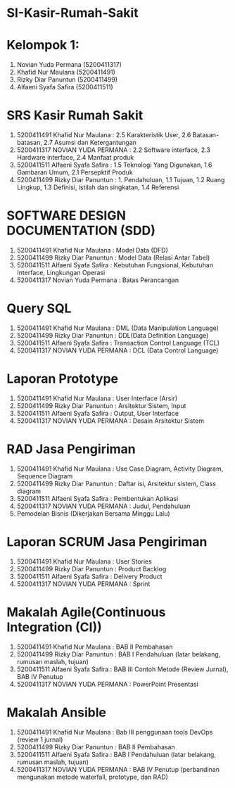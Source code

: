 # SI-Kasir-Rumah-Sakit
# Kelompok 1:
  1. Novian Yuda Permana (5200411317) 
  2. Khafid Nur Maulana (5200411491) 
  3. Rizky Diar Panuntun (5200411499) 
  4. Alfaeni Syafa Safira (5200411511)
# SRS Kasir Rumah Sakit
1. 5200411491 Khafid Nur Maulana : 2.5 Karakteristik User, 2.6 Batasan-batasan, 2.7 Asumsi dan Ketergantungan
2. 5200411317 NOVIAN YUDA PERMANA : 2.2 Software interface, 2.3 Hardware interface, 2.4 Manfaat produk
3. 5200411511 Alfaeni Syafa Safira : 1.5 Teknologi Yang Digunakan, 1.6 Gambaran Umum, 2.1 Persepktif Produk
4. 5200411499 Rizky Diar Panuntun : 1. Pendahuluan, 1.1 Tujuan, 1.2 Ruang Lingkup, 1.3 Definisi, istilah dan singkatan, 1.4 Referensi
# SOFTWARE DESIGN DOCUMENTATION (SDD)
1. 5200411491 Khafid Nur Maulana : Model Data (DFD)
2. 5200411499 Rizky Diar Panuntun : Model Data (Relasi Antar Tabel)
3. 5200411511 Alfaeni Syafa Safira : Kebutuhan Fungsional, Kebutuhan Interface, Lingkungan Operasi
4. 5200411317 Novian Yuda Permana : Batas Perancangan
# Query SQL
1. 5200411491 Khafid Nur Maulana : DML (Data Manipulation Language)
2. 5200411499 Rizky Diar Panuntun : DDL(Data Definition Language)
3. 5200411511 Alfaeni Syafa Safira : Transaction Control Language (TCL)
4. 5200411317 NOVIAN YUDA PERMANA : DCL (Data Control Language)
# Laporan Prototype
1. 5200411491 Khafid Nur Maulana : User Interface (Arsir)
2. 5200411499 Rizky Diar Panuntun : Arsitektur Sistem, Input
3. 5200411511 Alfaeni Syafa Safira : Output, User Interface
4. 5200411317 NOVIAN YUDA PERMANA : Desain Arsitektur Sistem
# RAD Jasa Pengiriman
1. 5200411491 Khafid Nur Maulana : Use Case Diagram, Activity Diagram, Sequence Diagram
2. 5200411499 Rizky Diar Panuntun : Daftar isi, Arsitektur sistem, Class diagram
3. 5200411511 Alfaeni Syafa Safira : Pembentukan Aplikasi
4. 5200411317 NOVIAN YUDA PERMANA : Judul, Pendahuluan
5. Pemodelan Bisnis (Dikerjakan Bersama Minggu Lalu)
# Laporan SCRUM Jasa Pengiriman
1. 5200411491 Khafid Nur Maulana : User Stories
2. 5200411499 Rizky Diar Panuntun : Product Backlog
3. 5200411511 Alfaeni Syafa Safira : Delivery Product
4. 5200411317 NOVIAN YUDA PERMANA : Sprint
# Makalah Agile(Continuous Integration (CI))
1. 5200411491 Khafid Nur Maulana : BAB II Pembahasan
2. 5200411499 Rizky Diar Panuntun : BAB I Pendahuluan (latar belakang, rumusan maslah, tujuan)
3. 5200411511 Alfaeni Syafa Safira : BAB III Contoh Metode (Review Jurnal), BAB IV Penutup
4. 5200411317 NOVIAN YUDA PERMANA : PowerPoint Presentasi
# Makalah Ansible
1. 5200411491 Khafid Nur Maulana : Bab III penggunaan tools DevOps (review 1 jurnal)
2. 5200411499 Rizky Diar Panuntun : BAB II Pembahasan
3. 5200411511 Alfaeni Syafa Safira : BAB I Pendahuluan (latar belakang, rumusan maslah, tujuan)
4. 5200411317 NOVIAN YUDA PERMANA : BAB IV Penutup (perbandinan mengunakan metode waterfall, prototype, dan RAD)
